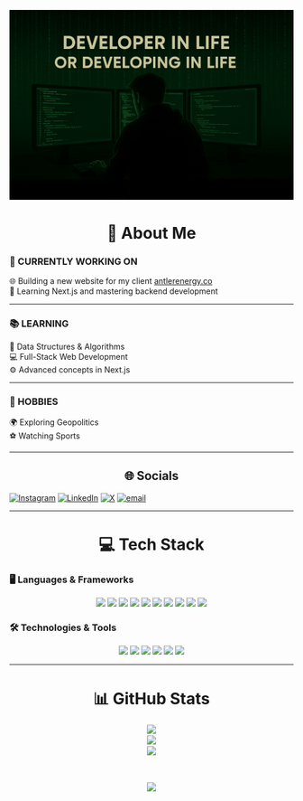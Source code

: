 <p align="center">
  <img src="https://github.com/dragonthunder2004/dragonthunder2004/blob/fd13f5161b68377e99c27deae63b3b653d8e7dfb/github.png?raw=true" alt="Banner" />
</p>

# <div align="center">💫 About Me</div>

### 🚧 CURRENTLY WORKING ON  
🌐 Building a new website for my client [antlerenergy.co](https://antlerenergy.co)  
🚀 Learning Next.js and mastering backend development  

---

### 📚 LEARNING  
🧠 Data Structures & Algorithms  
💻 Full-Stack Web Development  
⚙️ Advanced concepts in Next.js  

---

### 🎯 HOBBIES  
🌍 Exploring Geopolitics  
⚽ Watching Sports  

---

## <div align="center">🌐 Socials</div>

[![Instagram](https://img.shields.io/badge/Instagram-%23E4405F.svg?logo=Instagram&logoColor=white)](https://instagram.com/ayushg_04) [![LinkedIn](https://img.shields.io/badge/LinkedIn-%230077B5.svg?logo=linkedin&logoColor=white)](https://linkedin.com/in/ayushguptanitj) [![X](https://img.shields.io/badge/X-black.svg?logo=X&logoColor=white)](https://x.com/AyushGupta_2004) [![email](https://img.shields.io/badge/Email-D14836?logo=gmail&logoColor=white)](mailto:ayushg3110@gmail.com) 

---

# <div align="center">💻 Tech Stack</div>

### 🖥️ Languages & Frameworks
<p align="center">
  <img src="https://img.shields.io/badge/C-00599C?style=for-the-badge&logo=c&logoColor=white" />
  <img src="https://img.shields.io/badge/C++-00599C?style=for-the-badge&logo=c%2B%2B&logoColor=white" />
  <img src="https://img.shields.io/badge/JavaScript-F7DF1E?style=for-the-badge&logo=javascript&logoColor=black" />
  <img src="https://img.shields.io/badge/TypeScript-3178C6?style=for-the-badge&logo=typescript&logoColor=white" />
  <img src="https://img.shields.io/badge/Python-3776AB?style=for-the-badge&logo=python&logoColor=white" />
  <img src="https://img.shields.io/badge/React-20232a?style=for-the-badge&logo=react&logoColor=61DAFB" />
  <img src="https://img.shields.io/badge/Next.js-000000?style=for-the-badge&logo=next.js&logoColor=white" />
  <img src="https://img.shields.io/badge/HTML5-E34F26?style=for-the-badge&logo=html5&logoColor=white" />
  <img src="https://img.shields.io/badge/CSS3-1572B6?style=for-the-badge&logo=css3&logoColor=white" />
  <img src="https://img.shields.io/badge/Tailwind_CSS-06B6D4?style=for-the-badge&logo=tailwind-css&logoColor=white" />
</p>

### 🛠️ Technologies & Tools
<p align="center">
  <img src="https://img.shields.io/badge/Node.js-339933?style=for-the-badge&logo=nodedotjs&logoColor=white" />
  <img src="https://img.shields.io/badge/Express.js-000000?style=for-the-badge&logo=express&logoColor=white" />
  <img src="https://img.shields.io/badge/MongoDB-4EA94B?style=for-the-badge&logo=mongodb&logoColor=white" />
  <img src="https://img.shields.io/badge/MySQL-4479A1?style=for-the-badge&logo=mysql&logoColor=white" />
  <img src="https://img.shields.io/badge/Git-F05032?style=for-the-badge&logo=git&logoColor=white" />
  <img src="https://img.shields.io/badge/VS_Code-007ACC?style=for-the-badge&logo=visual-studio-code&logoColor=white" />
</p>

---

# <div align="center">📊 GitHub Stats</div>

<div align="center">

![](https://github-readme-stats.vercel.app/api?username=dragonthunder2004&theme=radical&hide_border=false&include_all_commits=false&count_private=false)<br/>
![](https://nirzak-streak-stats.vercel.app/?user=dragonthunder2004&theme=radical&hide_border=false)<br/>
![](https://github-readme-stats.vercel.app/api/top-langs/?username=dragonthunder2004&theme=radical&hide_border=false&include_all_commits=false&count_private=false&layout=compact)

<br/>

[![](https://visitcount.itsvg.in/api?id=dragonthunder2004&icon=0&color=0)](https://visitcount.itsvg.in)

</div>

<!-- Proudly created with GPRM ( https://gprm.itsvg.in ) -->
